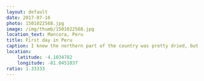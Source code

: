 ```yaml
---
layout: default
date: 2017-07-16
photo: 1501022568.jpg
image: /img/thumb/1501022568.jpg
location_text: Mancora, Peru
title: First day in Peru
caption: I knew the northern part of the country was pretty dried, but I did not imagine such desertic place. The entire region looks like a western movie. Other than that, the town Mancora is a pretty sweet surf spot and a party town, a bit like Montañita in Ecuador... but less good! =]
location:
    latitude: -4.1034782
    longitude: -81.0451037
ratio: 1.33333
---
```


